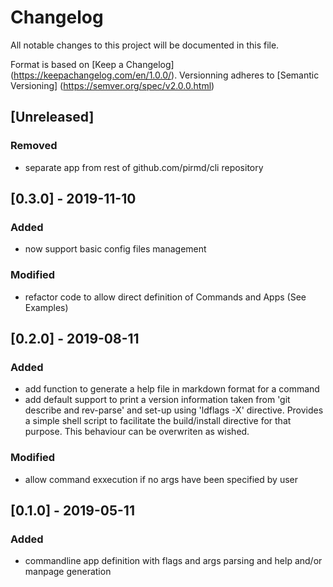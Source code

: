 # Changelog
All notable changes to this project will be documented in this file.

Format is based on [Keep a Changelog] (https://keepachangelog.com/en/1.0.0/).
Versionning adheres to [Semantic Versioning] (https://semver.org/spec/v2.0.0.html)

## [Unreleased]
### Removed
- separate app from rest of github.com/pirmd/cli repository

## [0.3.0] - 2019-11-10
### Added
- now support basic config files management
### Modified
- refactor code to allow direct definition of Commands and Apps (See Examples)

## [0.2.0] - 2019-08-11
### Added
- add function to generate a help file in markdown format for a command 
- add default support to print a version information taken from 'git
  describe and rev-parse' and set-up using 'ldflags -X' directive. Provides a
  simple shell script to facilitate the build/install directive for that purpose.
  This behaviour can be overwriten as wished.
### Modified
- allow command exxecution if no args have been specified by user

## [0.1.0] - 2019-05-11
### Added
- commandline app definition with flags and args parsing and help and/or
  manpage generation
